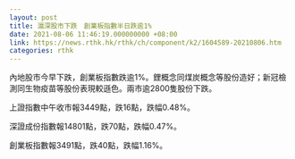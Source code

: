 ```yaml
---
layout: post
title: 滬深股市下跌　創業板指數半日跌逾1%
date: 2021-08-06 11:46:19.000000000 +08:00
link: https://news.rthk.hk/rthk/ch/component/k2/1604589-20210806.htm
categories: rthk
---
```


內地股市今早下跌，創業板指數跌逾1%。鋰概念同煤炭概念等股份造好；新冠檢測同生物疫苗等股份表現較遜色。兩市逾2800隻股份下跌。

上證指數中午收市報3449點，跌16點，跌幅0.48%。

深證成份指數報14801點，跌70點，跌幅0.47%。

創業板指數報3491點，跌40點，跌幅1.16%。
